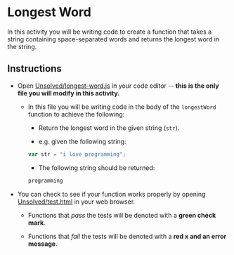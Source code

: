 # Longest Word

In this activity you will be writing code to create a function that takes a string containing space-separated words and returns the longest word in the string.

## Instructions

- Open [Unsolved/longest-word.js](Unsolved/longest-word.js) in your code editor -- **this is the only file you will modify in this activity.**

  - In this file you will be writing code in the body of the `longestWord` function to achieve the following:

    - Return the longest word in the given string (`str`).

    - e.g. given the following string:

    ```js
    var str = "i love programming";
    ```

    - The following string should be returned:

    ```js
    programming
    ```

- You can check to see if your function works properly by opening [Unsolved/test.html](Unsolved/test.html) in your web browser.

  - Functions that _pass_ the tests will be denoted with a **green check mark**.

  - Functions that _fail_ the tests will be denoted with a **red x and an error message**.
